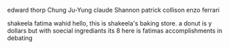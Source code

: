edward thorp
Chung Ju-Yung
claude Shannon
patrick collison
enzo ferrari

  
shakeela 
fatima wahid
hello, this is shakeela's baking store. a donut is y dollars but with soecial ingrediants its 8
here is fatimas accomplishments in debating
